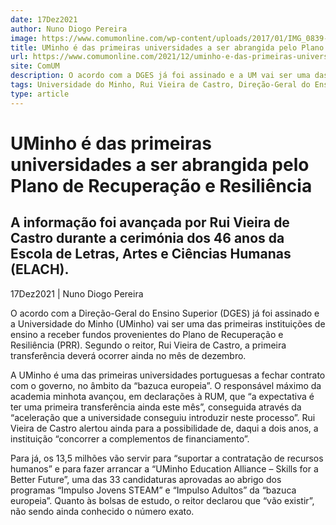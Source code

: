 ```yaml
---
date: 17Dez2021
author: Nuno Diogo Pereira
image: https://www.comumonline.com/wp-content/uploads/2017/01/IMG_0839-T55-1500x1000.jpg
title: UMinho é das primeiras universidades a ser abrangida pelo Plano de Recuperação e Resiliência
url: https://www.comumonline.com/2021/12/uminho-e-das-primeiras-universidades-a-ser-abrangida-pelo-plano-de-recuperacao-e-resiliencia/
site: ComUM
description: O acordo com a DGES já foi assinado e a UM vai ser uma das primeiras instituições de ensino a receber fundos provenientes do PRR.
tags: Universidade do Minho, Rui Vieira de Castro, Direção-Geral do Ensino Superior, Plano de Recuperação e Resiliência (PRR)
type: article
---
```



# UMinho é das primeiras universidades a ser abrangida pelo Plano de Recuperação e Resiliência

## A informação foi avançada por Rui Vieira de Castro durante a cerimónia dos 46 anos da Escola de Letras, Artes e Ciências Humanas (ELACH).

17Dez2021 | Nuno Diogo Pereira

O acordo com a Direção-Geral do Ensino Superior (DGES) já foi assinado e a Universidade do Minho (UMinho) vai ser uma das primeiras instituições de ensino a receber fundos provenientes do Plano de Recuperação e Resiliência (PRR). Segundo o reitor, Rui Vieira de Castro, a primeira transferência deverá ocorrer ainda no mês de dezembro.

A UMinho é uma das primeiras universidades portuguesas a fechar contrato com o governo, no âmbito da “bazuca europeia”. O responsável máximo da academia minhota avançou, em declarações à RUM, que “a expectativa é ter uma primeira transferência ainda este mês”, conseguida através da “aceleração que a universidade conseguiu introduzir neste processo”. Rui Vieira de Castro alertou ainda para a possibilidade de, daqui a dois anos, a instituição “concorrer a complementos de financiamento”.

Para já, os 13,5 milhões vão servir para “suportar a contratação de recursos humanos” e para fazer arrancar a “UMinho Education Alliance – Skills for a Better Future”, uma das 33 candidaturas aprovadas ao abrigo dos programas “Impulso Jovens STEAM” e “Impulso Adultos” da “bazuca europeia”. Quanto às bolsas de estudo, o reitor declarou que “vão existir”, não sendo ainda conhecido o número exato.

